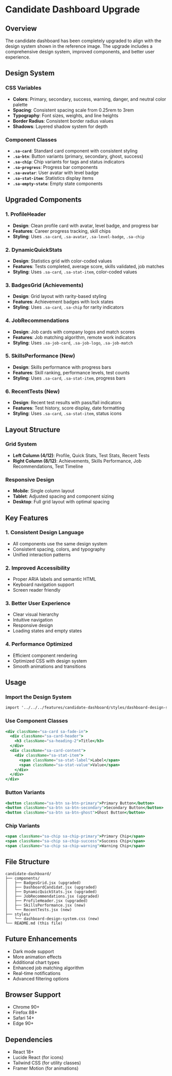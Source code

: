 # Candidate Dashboard Upgrade

## Overview
The candidate dashboard has been completely upgraded to align with the design system shown in the reference image. The upgrade includes a comprehensive design system, improved components, and better user experience.

## Design System

### CSS Variables
- **Colors**: Primary, secondary, success, warning, danger, and neutral color palette
- **Spacing**: Consistent spacing scale from 0.25rem to 3rem
- **Typography**: Font sizes, weights, and line heights
- **Border Radius**: Consistent border radius values
- **Shadows**: Layered shadow system for depth

### Component Classes
- **`.sa-card`**: Standard card component with consistent styling
- **`.sa-btn`**: Button variants (primary, secondary, ghost, success)
- **`.sa-chip`**: Chip variants for tags and status indicators
- **`.sa-progress`**: Progress bar components
- **`.sa-avatar`**: User avatar with level badge
- **`.sa-stat-item`**: Statistics display items
- **`.sa-empty-state`**: Empty state components

## Upgraded Components

### 1. ProfileHeader
- **Design**: Clean profile card with avatar, level badge, and progress bar
- **Features**: Career progress tracking, skill chips
- **Styling**: Uses `.sa-card`, `.sa-avatar`, `.sa-level-badge`, `.sa-chip`

### 2. DynamicQuickStats
- **Design**: Statistics grid with color-coded values
- **Features**: Tests completed, average score, skills validated, job matches
- **Styling**: Uses `.sa-card`, `.sa-stat-item`, color-coded values

### 3. BadgesGrid (Achievements)
- **Design**: Grid layout with rarity-based styling
- **Features**: Achievement badges with lock states
- **Styling**: Uses `.sa-card`, `.sa-chip` for rarity indicators

### 4. JobRecommendations
- **Design**: Job cards with company logos and match scores
- **Features**: Job matching algorithm, remote work indicators
- **Styling**: Uses `.sa-job-card`, `.sa-job-logo`, `.sa-job-match`

### 5. SkillsPerformance (New)
- **Design**: Skills performance with progress bars
- **Features**: Skill ranking, performance levels, test counts
- **Styling**: Uses `.sa-card`, `.sa-stat-item`, progress bars

### 6. RecentTests (New)
- **Design**: Recent test results with pass/fail indicators
- **Features**: Test history, score display, date formatting
- **Styling**: Uses `.sa-card`, `.sa-stat-item`, status icons

## Layout Structure

### Grid System
- **Left Column (4/12)**: Profile, Quick Stats, Test Stats, Recent Tests
- **Right Column (8/12)**: Achievements, Skills Performance, Job Recommendations, Test Timeline

### Responsive Design
- **Mobile**: Single column layout
- **Tablet**: Adjusted spacing and component sizing
- **Desktop**: Full grid layout with optimal spacing

## Key Features

### 1. Consistent Design Language
- All components use the same design system
- Consistent spacing, colors, and typography
- Unified interaction patterns

### 2. Improved Accessibility
- Proper ARIA labels and semantic HTML
- Keyboard navigation support
- Screen reader friendly

### 3. Better User Experience
- Clear visual hierarchy
- Intuitive navigation
- Responsive design
- Loading states and empty states

### 4. Performance Optimized
- Efficient component rendering
- Optimized CSS with design system
- Smooth animations and transitions

## Usage

### Import the Design System
```css
import '../../../features/candidate-dashboard/styles/dashboard-design-system.css';
```

### Use Component Classes
```jsx
<div className="sa-card sa-fade-in">
  <div className="sa-card-header">
    <h3 className="sa-heading-2">Title</h3>
  </div>
  <div className="sa-card-content">
    <div className="sa-stat-item">
      <span className="sa-stat-label">Label</span>
      <span className="sa-stat-value">Value</span>
    </div>
  </div>
</div>
```

### Button Variants
```jsx
<button className="sa-btn sa-btn-primary">Primary Button</button>
<button className="sa-btn sa-btn-secondary">Secondary Button</button>
<button className="sa-btn sa-btn-ghost">Ghost Button</button>
```

### Chip Variants
```jsx
<span className="sa-chip sa-chip-primary">Primary Chip</span>
<span className="sa-chip sa-chip-success">Success Chip</span>
<span className="sa-chip sa-chip-warning">Warning Chip</span>
```

## File Structure
```
candidate-dashboard/
├── components/
│   ├── BadgesGrid.jsx (upgraded)
│   ├── DashboardCandidat.jsx (upgraded)
│   ├── DynamicQuickStats.jsx (upgraded)
│   ├── JobRecommendations.jsx (upgraded)
│   ├── ProfileHeader.jsx (upgraded)
│   ├── SkillsPerformance.jsx (new)
│   └── RecentTests.jsx (new)
├── styles/
│   └── dashboard-design-system.css (new)
└── README.md (this file)
```

## Future Enhancements
- Dark mode support
- More animation effects
- Additional chart types
- Enhanced job matching algorithm
- Real-time notifications
- Advanced filtering options

## Browser Support
- Chrome 90+
- Firefox 88+
- Safari 14+
- Edge 90+

## Dependencies
- React 18+
- Lucide React (for icons)
- Tailwind CSS (for utility classes)
- Framer Motion (for animations)
